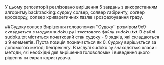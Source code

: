 У цьому репозиторії реалізовано вирішення 5 завдань з використанням алгоритму backtracking: судоку солвер, солвер лабіринту, солвер кросворду, солвер крипаретичних пазлів і розфарбування графу.

##Судоку солвер
Вирішення головоломки ‘‘Судоку’’ розміром 9х9 складається з модуля sudoku.py і текстового файлу sudoku.txt. В файлі sudoku.txt міститься початковий стан судоку - 9 рядків, які складаються з 9 елементів. Пуста позиція позначається як 0. Судоку вирішується за допомогою методі бектрекінгу. В модулі sudoku.py знаходяться класи і методи, які необхідні для вирішення головоломки і виведення цього рішення на екран користувача. 




